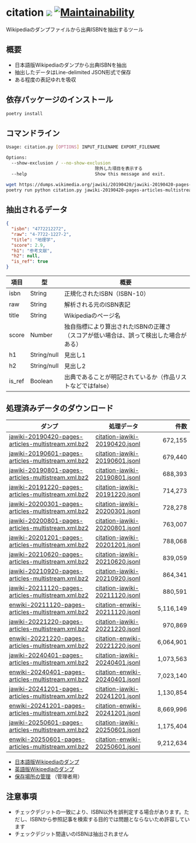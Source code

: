 citation [![](https://img.shields.io/badge/python-3.12+-blue.svg)](https://docs.python.org/3.12/) [![Maintainability](https://api.codeclimate.com/v1/badges/d2ff9760abb138cd70bc/maintainability)](https://codeclimate.com/github/CALIL/citation/maintainability)
=========================================================================================================================================================================================
Wikipediaのダンプファイルから出典ISBNを抽出するツール

概要
-----

- 日本語版Wikipediaのダンプから出典ISBNを抽出
- 抽出したデータはLine-delimited JSON形式で保存
- ある程度の表記ゆれを吸収

依存パッケージのインストール
----

```bash
poetry install
```

コマンドライン
----

```bash
Usage: citation.py [OPTIONS] INPUT_FILENAME EXPORT_FILENAME

Options:
  --show-exclusion / --no-show-exclusion
                                  除外した項目を表示する
  --help                          Show this message and exit.
```

```bash
wget https://dumps.wikimedia.org/jawiki/20190420/jawiki-20190420-pages-articles-multistream.xml.bz
poetry run python citation.py jawiki-20190420-pages-articles-multistream.xml.bz2 citation-jawiki-20190420.jsonl
```

抽出されるデータ
----

```json
{
  "isbn": "4772212272",
  "raw": "4-7722-1227-2",
  "title": "地理学",
  "score": 2.9,
  "h1": "参考文献",
  "h2": null,
  "is_ref": true
}
```

| 項目     | 型           | 概要                                               |
|--------|-------------|--------------------------------------------------| 
| isbn   | String      | 正規化されたISBN（ISBN-10）                              |
| raw    | String      | 解析される元のISBN表記                                    |
| title  | String      | Wikipediaのページ名                                   |
| score  | Number      | 独自指標により算出されたISBNの正確さ<br>（スコアが低い場合は、誤って検出した場合がある） |
| h1     | String/null | 見出し1                                             |
| h2     | String/null | 見出し2                                             |
| is_ref | Boolean     | 出典であることが明記されているか（作品リストなどではfalse）                 |

処理済みデータのダウンロード
----

| ダンプ                                                                                                                                                       | 処理データ                                                                                                              |        件数 |
|-----------------------------------------------------------------------------------------------------------------------------------------------------------|--------------------------------------------------------------------------------------------------------------------|----------:|
| [jawiki-20190420-pages-articles-multistream.xml.bz2](https://dumps.wikimedia.org/jawiki/20190420/jawiki-20190420-pages-articles-multistream.xml.bz2)      | [citation-jawiki-20190420.jsonl](https://storage.googleapis.com/isbn-citation/citation-jawiki-20190420.jsonl)      |   672,155 |
| [jawiki-20190601-pages-articles-multistream.xml.bz2](https://dumps.wikimedia.org/jawiki/20190601/jawiki-20190601-pages-articles-multistream.xml.bz2)      | [citation-jawiki-20190601.jsonl](https://storage.googleapis.com/isbn-citation/citation-jawiki-20190601.jsonl)      |   679,440 |
| [jawiki-20190801-pages-articles-multistream.xml.bz2](https://dumps.wikimedia.org/jawiki/20190801/jawiki-20190801-pages-articles-multistream.xml.bz2)      | [citation-jawiki-20190801.jsonl](https://storage.googleapis.com/isbn-citation/citation-jawiki-20190801.jsonl)      |   688,393 |
| [jawiki-20191220-pages-articles-multistream.xml.bz2](https://dumps.wikimedia.org/jawiki/20191220/jawiki-20191220-pages-articles-multistream.xml.bz2)      | [citation-jawiki-20191220.jsonl](https://storage.googleapis.com/isbn-citation/citation-jawiki-20191220.jsonl)      |   714,273 |
| [jawiki-20200301-pages-articles-multistream.xml.bz2](https://dumps.wikimedia.org/jawiki/20200301/jawiki-20200301-pages-articles-multistream.xml.bz2)      | [citation-jawiki-20200301.jsonl](https://storage.googleapis.com/isbn-citation/citation-jawiki-20200301.jsonl)      |   728,278 |
| [jawiki-20200801-pages-articles-multistream.xml.bz2](https://dumps.wikimedia.org/jawiki/20200801/jawiki-20200801-pages-articles-multistream.xml.bz2)      | [citation-jawiki-20200801.jsonl](https://storage.googleapis.com/isbn-citation/citation-jawiki-20200801.jsonl)      |   763,007 |
| [jawiki-20201201-pages-articles-multistream.xml.bz2](https://dumps.wikimedia.org/jawiki/20201201/jawiki-20201201-pages-articles-multistream.xml.bz2)      | [citation-jawiki-20201201.jsonl](https://storage.googleapis.com/isbn-citation/citation-jawiki-20201201.jsonl)      |   788,068 |
| [jawiki-20210620-pages-articles-multistream.xml.bz2](https://dumps.wikimedia.org/jawiki/20201201/jawiki-20210620-pages-articles-multistream.xml.bz2)      | [citation-jawiki-20210620.jsonl](https://storage.googleapis.com/isbn-citation/citation-jawiki-20210620.jsonl)      |   839,059 |
| [jawiki-20210920-pages-articles-multistream.xml.bz2](https://dumps.wikimedia.org/jawiki/20210920/jawiki-20210920-pages-articles-multistream.xml.bz2)      | [citation-jawiki-20210920.jsonl](https://storage.googleapis.com/isbn-citation/citation-jawiki-20210920.jsonl)      |   864,341 |
| [jawiki-20211120-pages-articles-multistream.xml.bz2](https://dumps.wikimedia.org/jawiki/20211120/jawiki-20211120-pages-articles-multistream.xml.bz2)      | [citation-jawiki-20211120.jsonl](https://storage.googleapis.com/isbn-citation/citation-jawiki-20211120.jsonl)      |   880,591 |
| [enwiki-20211120-pages-articles-multistream.xml.bz2](https://dumps.wikimedia.org/enwiki/20211120/enwiki-20211120-pages-articles-multistream.xml.bz2)      | [citation-enwiki-20211120.jsonl](https://storage.googleapis.com/isbn-citation/citation-enwiki-20211120.jsonl)      | 5,116,149 |
| [jawiki-20221220-pages-articles-multistream.xml.bz2](https://dumps.wikimedia.org/jawiki/20221220/jawiki-20221220-pages-articles-multistream.xml.bz2)      | [citation-jawiki-20221220.jsonl](https://storage.googleapis.com/isbn-citation/citation-jawiki-20221220.jsonl)      |   970,869 |
| [enwiki-20221220-pages-articles-multistream.xml.bz2](https://dumps.wikimedia.org/enwiki/20221220/enwiki-20221220-pages-articles-multistream.xml.bz2)      | [citation-enwiki-20221220.jsonl](https://storage.googleapis.com/isbn-citation/citation-enwiki-20221220.jsonl)      | 6,064,901 |
| [jawiki-20240401-pages-articles-multistream.xml.bz2](https://dumps.wikimedia.org/jawiki/20240401/jawiki-20240401-pages-articles-multistream.xml.bz2)      | [citation-jawiki-20240401.jsonl](https://storage.googleapis.com/isbn-citation/citation-jawiki-20240401.jsonl)      | 1,073,563 |
| [enwiki-20240401-pages-articles-multistream.xml.bz2](https://dumps.wikimedia.org/enwiki/20240401/jawiki-20240401-pages-articles-multistream.xml.bz2)      | [citation-enwiki-20240401.jsonl](https://storage.googleapis.com/isbn-citation/citation-enwiki-20240401.jsonl)      | 7,023,140 |
| [jawiki-20241201-pages-articles-multistream.xml.bz2](https://dumps.wikimedia.org/jawiki/20240401/jawiki-20240401-pages-articles-multistream.xml.bz2)      | [citation-jawiki-20241201.jsonl](https://storage.googleapis.com/isbn-citation/citation-jawiki-20240401.jsonl)      | 1,130,854 |
| [enwiki-20241201-pages-articles-multistream.xml.bz2](https://dumps.wikimedia.org/enwiki/20240401/jawiki-20240401-pages-articles-multistream.xml.bz2)      | [citation-enwiki-20241201.jsonl](https://storage.googleapis.com/isbn-citation/citation-enwiki-20240401.jsonl)      | 8,669,996 |
| [jawiki-20250601-pages-articles-multistream.xml.bz2](https://dumps.wikimedia.org/jawiki/20240401/jawiki-20240401-pages-articles-multistream.xml.bz2) | [citation-jawiki-20250601.jsonl](https://storage.googleapis.com/isbn-citation/citation-jawiki-20240401.jsonl) | 1,175,404 |
| [enwiki-20250601-pages-articles-multistream.xml.bz2](https://dumps.wikimedia.org/enwiki/20240401/jawiki-20240401-pages-articles-multistream.xml.bz2)      | [citation-enwiki-20250601.jsonl](https://storage.googleapis.com/isbn-citation/citation-enwiki-20240401.jsonl)      | 9,212,634 |

- [日本語版Wikipediaのダンプ](https://dumps.wikimedia.org/jawiki/)
- [英語版Wikipediaのダンプ](https://dumps.wikimedia.org/enwiki/)
- [保存場所の管理](https://console.cloud.google.com/storage/browser/isbn-citation) （管理者用）

注意事項
----

- チェックデジットの一致により、ISBN以外を誤判定する場合があります。ただし、ISBNから参照記事を検索する目的では問題とならないため許容しています
- チェックデジット間違いのISBNは抽出されません